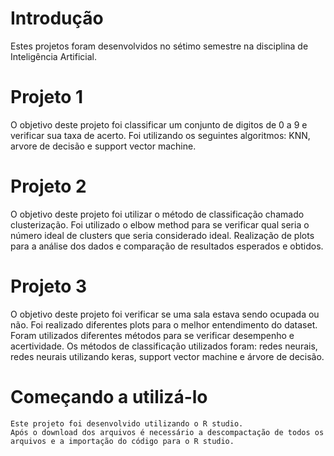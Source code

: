 # Introdução

Estes projetos foram desenvolvidos no sétimo semestre na disciplina de Inteligência Artificial.

# Projeto 1

O objetivo deste projeto foi classificar um conjunto de digitos de 0 a 9 e verificar sua taxa de acerto.
Foi utilizando os seguintes algoritmos: KNN, arvore de decisão e support vector machine. 

# Projeto 2

O objetivo deste projeto foi utilizar o método de classificação chamado clusterização.
Foi utilizado o elbow method para se verificar qual seria o número ideal de clusters que seria considerado ideal.
Realização de plots para a análise dos dados e comparação de resultados esperados e obtidos.

# Projeto 3

O objetivo deste projeto foi verificar se uma sala estava sendo ocupada ou não.
Foi realizado diferentes plots para o melhor entendimento do dataset.
Foram utilizados diferentes métodos para se verificar desempenho e acertividade. Os métodos de classificação utilizados foram: redes neurais, redes neurais utilizando keras, support vector machine e árvore de decisão.

# Começando a utilizá-lo
```
Este projeto foi desenvolvido utilizando o R studio.
Após o download dos arquivos é necessário a descompactação de todos os arquivos e a importação do código para o R studio.

